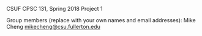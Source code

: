 CSUF CPSC 131, Spring 2018
Project 1

Group members (replace with your own names and email addresses):
Mike Cheng mikecheng@csu.fullerton.edu

